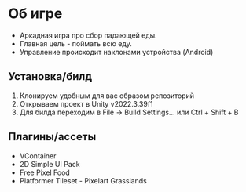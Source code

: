 # Об игре
- Аркадная игра про сбор падающей еды. 
- Главная цель - поймать всю еду.
- Управление происходит наклонами устройства (Android)

## Установка/билд
1. Клонируем удобным для вас образом репозиторий
2. Открываем проект в Unity v2022.3.39f1
3. Для билда переходим в File -> Build Settings... или Ctrl + Shift + B

## Плагины/ассеты
- VContainer
- 2D Simple UI Pack
- Free Pixel Food
- Platformer Tileset - Pixelart Grasslands
